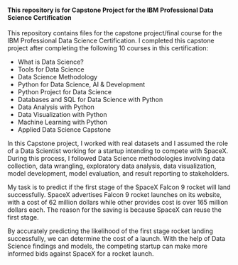 #### This repository is for Capstone Project for the IBM Professional Data Science Certification 

This repository contains files for the capstone project/final course for the IBM Professional Data Science Certification. I completed this capstone project after completing the following 10 courses in this certification:
- What is Data Science?
- Tools for Data Science
- Data Science Methodology
- Python for Data Science, AI & Development
- Python Project for Data Science
- Databases and SQL for Data Science with Python
- Data Analysis with Python
- Data Visualization with Python
- Machine Learning with Python
- Applied Data Science Capstone

In this Capstone project, I worked with real datasets and I assumed the role of a Data Scientist working for a startup intending to compete with SpaceX. During this process, I followed Data Science methodologies involving data collection, data wrangling, exploratory data analysis, data visualization, model development, model evaluation, and result reporting to stakeholders.   

My task is to predict if the first stage of the SpaceX Falcon 9 rocket will land successfully.  SpaceX advertises Falcon 9 rocket launches on its website, with a cost of 62 million dollars while other provides cost is over  165 million dollars each. The reason for the  saving is because SpaceX can reuse the first stage. 

By accurately predicting the likelihood of the first stage rocket landing successfully, we can determine the cost of a launch. With the help of Data Science findings and models, the competing startup can make more informed bids against SpaceX for a rocket launch. 
